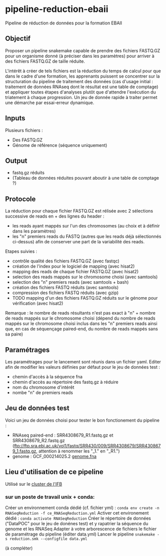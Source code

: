 # pipeline-reduction-ebaii
Pipeline de réduction de données pour la formation EBAII 

## Objectif
Proposer un pipeline snakemake capable de prendre des fichiers FASTQ.GZ pour un organisme donné (à préciser dans les paramètres) pour arriver à des fichiers FASTQ.GZ de taille réduite. 

L'intérêt à créer de tels fichiers est la réduction du temps de calcul pour que dans le cadre d'une formation, les apprenants puissent se concentrer sur la structuration du pipeline de traitement des données (cas d'usage initial : traitement de données RNAseq dont le résultat est une table de comptage) et appliquer toutes étapes d'analyses plutôt que d'attendre l'exécution du triatement à chaque progression. Un jeu de donnée rapide à traiter permet une démarche par essai-erreur dynamique. 

## Inputs

Plusieurs fichiers :
- Des FASTQ.GZ
- Génome de référence (séquence uniquement)

## Output

- fastq.gz réduits
- (Tableau de données réduites pouvant aboutir à une table de comptage ?) 


## Protocole

La réduction pour chaque fichier FASTQ.GZ est rélisée avec 2 sélections successive de reads en + des lignes du header : 
- les reads ayant mappés sur l'un des chromosomes (au choix et à définir dans les paramètres)
- les "n" premiers reads du FASTQ (autres que les reads déjà sélectionnés ci-dessus) afin de conserver une part de la variabilité des reads.

Etapes suivies :
- contrôle qualité des fichiers FASTQ.GZ (avec fastqc)
- création de l'index pour le logiciel de mapping (avec hisat2)
- mapping des reads de chaque fichier FASTQ.GZ (avec hisat2)
- selection des reads mappés sur le chromosome choisi (avec samtools)
- selection des "n" premiers reads (avec samtools + bash)
- création des fichiers FASTQ réduits (avec samtools)
- compression des fichiers FASTQ réduits (avec gzip)
- TODO mapping d'un des fichiers FASTQ.GZ réduits sur le génome pour vérification (avec hisat2)

Remarque : le nombre de reads résultants n'est pas exact à "n" + nombre de reads mappés sur le chromosome choisi (dépend du nombre de reads mappés sur le chromosome choisi inclus dans les "n" premiers reads ainsi que, en cas de séquençage paired-end, du nombre de reads mappés sans sa paire)

## Paramétrages

Les paramétrages pour le lancement sont réunis dans un fichier yaml. 
Editer afin de modifier les valeurs définies par défaut pour le jeu de données test :
- chemin d'accès à la séquence fna
- chemin d'accès au répertoire des fastq.gz à réduire
- nom du chromosome d'intérêt
- nombe "n" de premiers reads

## Jeu de données test

Voici un jeu de données choisi pour tester le bon fonctionement du pipeline :
- RNAseq paired-end : SRR4308679_R1.fastq.gz et SRR4308679_R2.fastq.gz (ftp://ftp.sra.ebi.ac.uk/vol1/fastq/SRR430/009/SRR4308679/SRR4308679_1.fastq.gz, attention à renommer les "_1." en "_R1.")
- genome : GCF_000214025.2 [genome.fna](https://ftp.ncbi.nlm.nih.gov/genomes/all/GCF/000/214/015/GCF_000214015.3_version_140606/GCF_000214015.3_version_140606_genomic.fna.gz)

## Lieu d'utilisation de ce pipeline 

Utilisé sur le [cluster de l'IFB](https://www.france-bioinformatique.fr/clusters-ifb/)

### sur un poste de travail unix + conda:

Créer un environnement conda dédié (cf. fichier yml) :
`conda env create -n RNASeqReduction -f ce_RNASeqReduction.yml`
Activer cet environement dédié :
`conda activate RNASeqReduction`
Créer le répertoire de données ("DataPOC" pour le jeu de donénes test) et y rapatrier la séquence du genome et les RNASeq
Adapter à votre arborescence de fichiers le fichier de paramétrage du pipeline (éditer data.yml)
Lancer le pipeline
`snakemake -s reduction.smk --configfile data.yml`

(à compléter)
